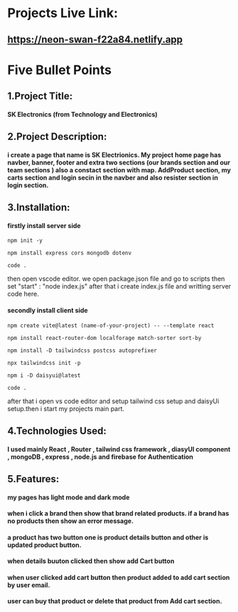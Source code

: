 # Projects Live Link: 
## https://neon-swan-f22a84.netlify.app


# Five  Bullet Points

## 1.Project Title:
#### SK Electronics (from Technology and Electronics)

## 2.Project Description:
#### i create a page that name is SK Electrionics. My project home page has navber, banner, footer and extra two sections (our brands section and our team sections ) also a constact section with map. AddProduct section, my carts section and login secin in the navber and also resister section in login section.

## 3.Installation:
#### firstly install server side 
<div class="mockup-code">
  <pre data-prefix="$"><code>npm init -y</code></pre>
  <pre data-prefix="$"><code>npm install express cors mongodb dotenv</code></pre>
  <pre data-prefix="$"><code>code .</code></pre>
</div>

then open vscode editor. we open package.json file and go to scripts then set "start" : "node index.js"
after that i create index.js file and writting server code here.

#### secondly install client side 
<div class="mockup-code">
  <pre data-prefix="$"><code>npm create vite@latest (name-of-your-project) -- --template react</code></pre>
  <pre data-prefix="$"><code>npm install react-router-dom localforage match-sorter sort-by</code></pre>
  <pre data-prefix="$"><code>npm install -D tailwindcss postcss autoprefixer</code></pre>
  <pre data-prefix="$"><code>npx tailwindcss init -p</code></pre>
  <pre data-prefix="$"><code>npm i -D daisyui@latest</code></pre>
  <pre data-prefix="$"><code>code .</code></pre>
</div>

after that i open vs code editor and setup tailwind css setup and daisyUi setup.then i start my projects main part.


## 4.Technologies Used:
#### I used mainly React , Router , tailwind css framework , diasyUI component , mongoDB , express , node.js and firebase for Authentication



## 5.Features:

#### my pages has light mode and dark mode
#### when i click a brand then show that brand related products. if a brand has no products then show an error message. 
#### a product has two button one is product details button and other is updated product button.
#### when details buuton clicked then show add Cart button 
#### when user clicked add cart button  then product added to add cart section by user email.
#### user can buy that product or delete that product from Add cart section.
